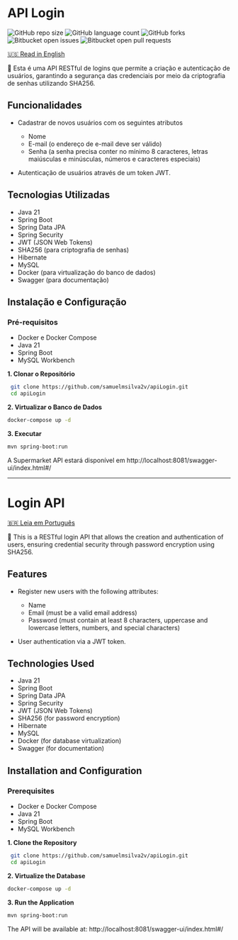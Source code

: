 # API Login
![GitHub repo size](https://img.shields.io/github/repo-size/samuelmsilva2v/apiLogin?style=for-the-badge)
![GitHub language count](https://img.shields.io/github/languages/count/samuelmsilva2v/apiLogin?style=for-the-badge)
![GitHub forks](https://img.shields.io/github/forks/samuelmsilva2v/apiLogin?style=for-the-badge)
![Bitbucket open issues](https://img.shields.io/bitbucket/issues/samuelmsilva2v/apiLogin?style=for-the-badge)
![Bitbucket open pull requests](https://img.shields.io/bitbucket/pr-raw/samuelmsilva2v/apiLogin?style=for-the-badge)

[🇺🇸 Read in English](#login-api)

🔐 Esta é uma API RESTful de logins que permite a criação e autenticação de usuários, garantindo a segurança das credenciais por meio da criptografia de senhas utilizando SHA256.

## Funcionalidades
* Cadastrar de novos usuários com os seguintes atributos
  * Nome
  * E-mail (o endereço de e-mail deve ser válido)
  * Senha (a senha precisa conter no mínimo 8 caracteres, letras maiúsculas e minúsculas, números e caracteres especiais)

* Autenticação de usuários através de um token JWT.

## Tecnologias Utilizadas
* Java 21
* Spring Boot
* Spring Data JPA
* Spring Security
* JWT (JSON Web Tokens)
* SHA256 (para criptografia de senhas)
* Hibernate
* MySQL
* Docker (para virtualização do banco de dados)
* Swagger (para documentação)

## Instalação e Configuração

### Pré-requisitos
- Docker e Docker Compose
- Java 21
- Spring Boot
- MySQL Workbench

**1. Clonar o Repositório**
```bash
 git clone https://github.com/samuelmsilva2v/apiLogin.git
 cd apiLogin
```

**2. Virtualizar o Banco de Dados**
```bash
docker-compose up -d
```

**3. Executar**
```bash
mvn spring-boot:run
```
A Supermarket API estará disponível em http://localhost:8081/swagger-ui/index.html#/

---

# Login API
[🇧🇷 Leia em Português](#api-login)

🔐 This is a RESTful login API that allows the creation and authentication of users, ensuring credential security through password encryption using SHA256.

## Features
* Register new users with the following attributes:
  * Name
  * Email (must be a valid email address)
  * Password (must contain at least 8 characters, uppercase and lowercase letters, numbers, and special characters)

* User authentication via a JWT token.

## Technologies Used
* Java 21
* Spring Boot
* Spring Data JPA
* Spring Security
* JWT (JSON Web Tokens)
* SHA256 (for password encryption)
* Hibernate
* MySQL
* Docker (for database virtualization)
* Swagger (for documentation)

## Installation and Configuration

### Prerequisites
- Docker e Docker Compose
- Java 21
- Spring Boot
- MySQL Workbench

**1. Clone the Repository**
```bash
 git clone https://github.com/samuelmsilva2v/apiLogin.git
 cd apiLogin
```

**2. Virtualize the Database**
```bash
docker-compose up -d
```

**3. Run the Application**
```bash
mvn spring-boot:run
```
The API will be available at: http://localhost:8081/swagger-ui/index.html#/
